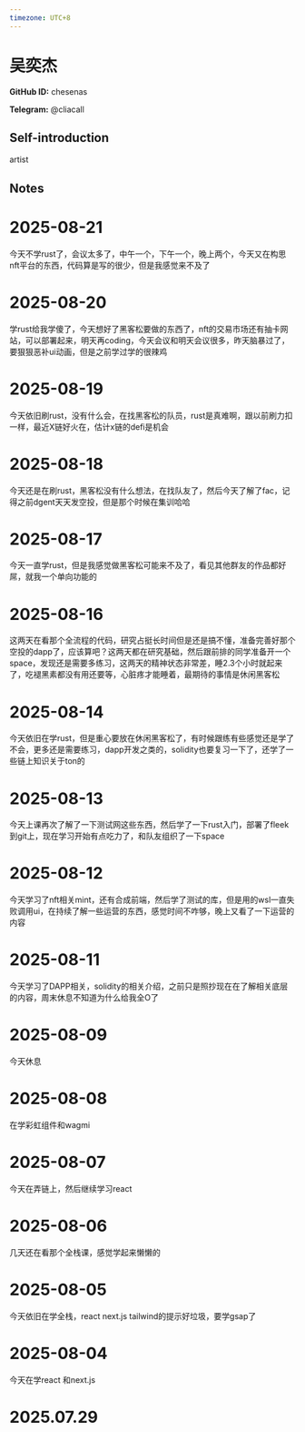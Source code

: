 ```yaml
---
timezone: UTC+8
---
```


# 吴奕杰

**GitHub ID:** chesenas

**Telegram:** @cliacall

## Self-introduction

artist

## Notes

<!-- Content_START -->
# 2025-08-21

今天不学rust了，会议太多了，中午一个，下午一个，晚上两个，今天又在构思nft平台的东西，代码算是写的很少，但是我感觉来不及了

# 2025-08-20

学rust给我学傻了，今天想好了黑客松要做的东西了，nft的交易市场还有抽卡网站，可以部署起来，明天再coding，今天会议和明天会议很多，昨天脑暴过了，要狠狠恶补ui动画，但是之前学过学的很辣鸡

# 2025-08-19

今天依旧刷rust，没有什么会，在找黑客松的队员，rust是真难啊，跟以前刷力扣一样，最近X链好火在，估计x链的defi是机会

# 2025-08-18

今天还是在刷rust，黑客松没有什么想法，在找队友了，然后今天了解了fac，记得之前dgent天天发空投，但是那个时候在集训哈哈

# 2025-08-17

今天一直学rust，但是我感觉做黑客松可能来不及了，看见其他群友的作品都好屌，就我一个单向功能的

# 2025-08-16

这两天在看那个全流程的代码，研究占挺长时间但是还是搞不懂，准备完善好那个空投的dapp了，应该算吧？这两天都在研究基础，然后跟前排的同学准备开一个space，发现还是需要多练习，这两天的精神状态非常差，睡2.3个小时就起来了，吃褪黑素都没有用还要等，心脏疼才能睡着，最期待的事情是休闲黑客松

# 2025-08-14

今天依旧在学rust，但是重心要放在休闲黑客松了，有时候跟练有些感觉还是学了不会，更多还是需要练习，dapp开发之类的，solidity也要复习一下了，还学了一些链上知识关于ton的

# 2025-08-13

今天上课再次了解了一下测试网这些东西，然后学了一下rust入门，部署了fleek到git上，现在学习开始有点吃力了，和队友组织了一下space

# 2025-08-12

今天学习了nft相关mint，还有合成前端，然后学了测试的库，但是用的wsl一直失败调用ui，在持续了解一些运营的东西，感觉时间不咋够，晚上又看了一下运营的内容

# 2025-08-11

今天学习了DAPP相关，solidity的相关介绍，之前只是照抄现在在了解相关底层的内容，周末休息不知道为什么给我全O了

# 2025-08-09

今天休息

# 2025-08-08

在学彩虹组件和wagmi

# 2025-08-07

今天在弄链上，然后继续学习react

# 2025-08-06

几天还在看那个全栈课，感觉学起来懒懒的

# 2025-08-05

今天依旧在学全栈，react next.js tailwind的提示好垃圾，要学gsap了

# 2025-08-04

今天在学react 和next.js

# 2025.07.29


<!-- Content_END -->
